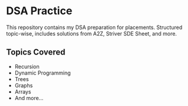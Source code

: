 # DSA Practice

This repository contains my DSA preparation for placements.
Structured topic-wise, includes solutions from A2Z, Striver SDE Sheet, and more.

## Topics Covered
- Recursion
- Dynamic Programming
- Trees
- Graphs
- Arrays
- And more...
